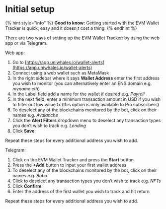 # Initial setup

{% hint style="info" %}
**Good to know:** Getting started with the EVM Wallet Tracker is quick, easy and it doesn;t cost a thing.
{% endhint %}

There are two ways of setting up the EVM Wallet Tracker: by using the web app or via Telegram.

Web app:

1. Go to [https://app.uniwhales.io/wallet-alerts](https://app.uniwhales.io/wallet-alerts)
2. Connect using a web wallet such as MetaMask
3. In the right sidebar where it says **Wallet Address** enter the first address you wish to monitor (you can alternatively enter an ENS domain e.g. _myname.eth_)
4. In the Label field add a name for the wallet if desired e.g. _Payroll_
5. In the next field, enter a minimum transaction amount in USD if you wish to filter out low value tx (this option is only available to Pro subscribers)
6. To deselect any of the blockchains monitored by the bot, click on their names e.g. _Avalanche_
7. Click the **Alert Filters** dropdown menu to deselect any transaction types you don’t wish to track e.g. _Lending_
8. Click **Save**

Repeat these steps for every additional address you wish to add.

Telegram:

1. Click on the EVM Wallet Tracker and press the **Start** button
2. Press the **+Add** button to input your first wallet address
3. To deselect any of the blockchains monitored by the bot, click on their names e.g. _Boba_
4. Click to deselect any transaction types you don’t wish to track e.g. _NFTs_
5. Click **Confirm**
6. Enter the address of the first wallet you wish to track and hit return

Repeat these steps for every additional address you wish to add.
